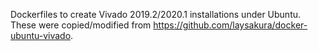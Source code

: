 Dockerfiles to create Vivado 2019.2/2020.1 installations under Ubuntu.
These were copied/modified from 
<https://github.com/laysakura/docker-ubuntu-vivado>.
